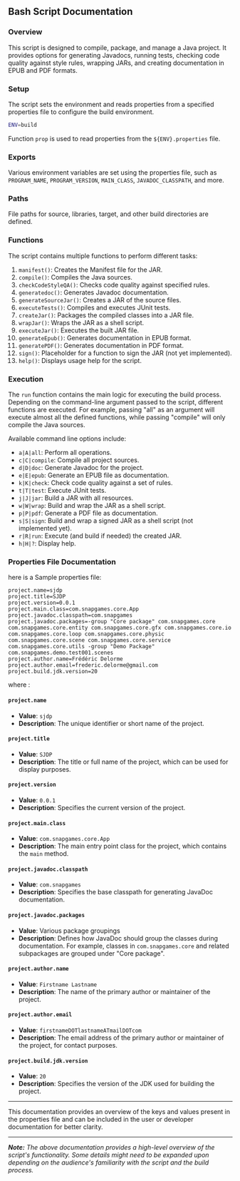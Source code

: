 ## Bash Script Documentation

### Overview

This script is designed to compile, package, and manage a Java project. It provides options for generating Javadocs,
running tests, checking code quality against style rules, wrapping JARs, and creating documentation in EPUB and PDF
formats.

### Setup

The script sets the environment and reads properties from a specified properties file to configure the build
environment.

```bash
ENV=build
```

Function `prop` is used to read properties from the `${ENV}.properties` file.

### Exports

Various environment variables are set using the properties file, such
as `PROGRAM_NAME`, `PROGRAM_VERSION`, `MAIN_CLASS`, `JAVADOC_CLASSPATH`, and more.

### Paths

File paths for source, libraries, target, and other build directories are defined.

### Functions

The script contains multiple functions to perform different tasks:

1. `manifest()`: Creates the Manifest file for the JAR.
2. `compile()`: Compiles the Java sources.
3. `checkCodeStyleQA()`: Checks code quality against specified rules.
4. `generatedoc()`: Generates Javadoc documentation.
5. `generateSourceJar()`: Creates a JAR of the source files.
6. `executeTests()`: Compiles and executes JUnit tests.
7. `createJar()`: Packages the compiled classes into a JAR file.
8. `wrapJar()`: Wraps the JAR as a shell script.
9. `executeJar()`: Executes the built JAR file.
10. `generateEpub()`: Generates documentation in EPUB format.
11. `generatePDF()`: Generates documentation in PDF format.
12. `sign()`: Placeholder for a function to sign the JAR (not yet implemented).
13. `help()`: Displays usage help for the script.

### Execution

The `run` function contains the main logic for executing the build process. Depending on the command-line argument
passed to the script, different functions are executed. For example, passing "all" as an argument will execute almost
all the defined functions, while passing "compile" will only compile the Java sources.

Available command line options include:

- `a|A|all`: Perform all operations.
- `c|C|compile`: Compile all project sources.
- `d|D|doc`: Generate Javadoc for the project.
- `e|E|epub`: Generate an EPUB file as documentation.
- `k|K|check`: Check code quality against a set of rules.
- `t|T|test`: Execute JUnit tests.
- `j|J|jar`: Build a JAR with all resources.
- `w|W|wrap`: Build and wrap the JAR as a shell script.
- `p|P|pdf`: Generate a PDF file as documentation.
- `s|S|sign`: Build and wrap a signed JAR as a shell script (not implemented yet).
- `r|R|run`: Execute (and build if needed) the created JAR.
- `h|H|?`: Display help.

### Properties File Documentation

here is a Sample properties file:

```properties
project.name=sjdp
project.title=SJDP
project.version=0.0.1
project.main.class=com.snapgames.core.App
project.javadoc.classpath=com.snapgames
project.javadoc.packages=-group "Core package" com.snapgames.core com.snapgames.core.entity com.snapgames.core.gfx com.snapgames.core.io com.snapgames.core.loop com.snapgames.core.physic com.snapgames.core.scene com.snapgames.core.service com.snapgames.core.utils -group "Demo Package" com.snapgames.demo.test001.scenes
project.author.name=Frédéric Delorme
project.author.email=frederic.delorme@gmail.com
project.build.jdk.version=20
```


where :

#### `project.name`

- **Value**: `sjdp`
- **Description**: The unique identifier or short name of the project.

#### `project.title`

- **Value**: `SJDP`
- **Description**: The title or full name of the project, which can be used for display purposes.

#### `project.version`

- **Value**: `0.0.1`
- **Description**: Specifies the current version of the project.

#### `project.main.class`

- **Value**: `com.snapgames.core.App`
- **Description**: The main entry point class for the project, which contains the `main` method.

#### `project.javadoc.classpath`

- **Value**: `com.snapgames`
- **Description**: Specifies the base classpath for generating JavaDoc documentation.

#### `project.javadoc.packages`

- **Value**: Various package groupings
- **Description**: Defines how JavaDoc should group the classes during documentation. For example, classes
  in `com.snapgames.core` and related subpackages are grouped under "Core package".

#### `project.author.name`

- **Value**: `Firstname Lastname`
- **Description**: The name of the primary author or maintainer of the project.

#### `project.author.email`

- **Value**: `firstnameDOTlastnameATmailDOTcom`
- **Description**: The email address of the primary author or maintainer of the project, for contact purposes.

#### `project.build.jdk.version`

- **Value**: `20`
- **Description**: Specifies the version of the JDK used for building the project.

---

This documentation provides an overview of the keys and values present in the properties file and can be included in the
user or developer documentation for better clarity.

---




_**Note:** The above documentation provides a high-level overview of the script's functionality. Some details
might need to be expanded upon depending on the audience's familiarity with the script and the build process._
